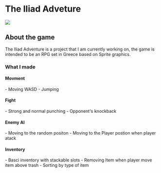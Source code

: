 <h1>The Iliad Adveture</h1>

<img src="https://i.postimg.cc/Hk5HkL6C/screen1.png"></img>


<h2>About the game</h2>

The Iliad Adventure is a project that I am currently working on,
the game is intended to be an RPG set in Greece based on Sprite graphics.
<div dir="auto">
<h3>What I made</h3>
<h4>Movment</h4>
- Moving WASD
- Jumping
<h4>Fight</h4>
- Strong and normal punching
- Opponent's knockback
<h4>Enemy AI</h4>
- Moving to the random positon
- Moving to the Player postion when player atack
<h4>Inventory</h4>
- Basci inventory with stackable slots
- Removing Item when player move item above trash
- Sorting by type of item
</div>
